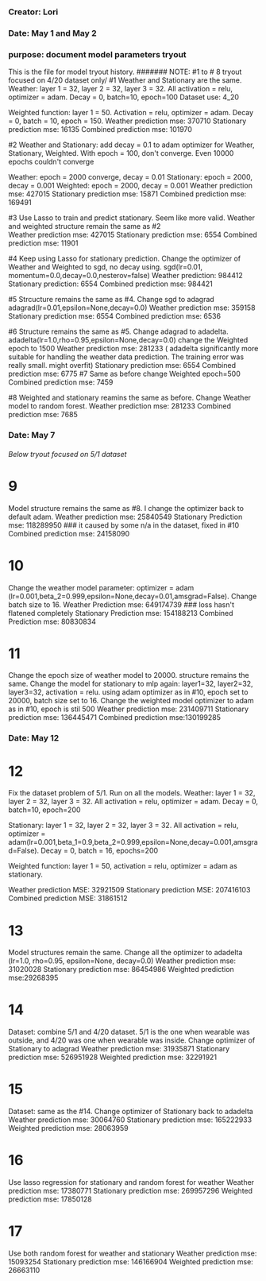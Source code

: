 ### Creator: Lori
### Date: May 1 and May 2
### purpose: document model parameters tryout
This is the file for model tryout history.
####### NOTE: #1 to # 8 tryout focused on 4/20 dataset only/
#1 
Weather and Stationary are the same. 
Weather: layer 1 = 32, layer 2 = 32, layer 3 = 32. All activation = relu, optimizer = adam. Decay = 0, batch=10, epoch=100
Dataset use: 4_20

Weighted function: layer 1 = 50. Activation = relu, optimizer = adam. Decay = 0, batch = 10, epoch = 150.
Weather prediction mse: 370710
Stationary prediction mse: 16135
Combined prediction mse: 101970

#2
Weather and Stationary: add decay = 0.1 to adam optimizer for Weather, Stationary, Weighted.
With epoch = 100, don't converge. Even 10000 epochs couldn't converge

Weather: epoch = 2000 converge, decay = 0.01
Stationary: epoch = 2000, decay = 0.001
Weighted: epoch = 2000, decay = 0.001
Weather prediction mse: 427015
Stationary prediction mse: 15871
Combined prediction mse: 169491 

#3
Use Lasso to train and predict stationary. Seem like more valid.
Weather and weighted structure remain the same as #2   
Weather prediction mse: 427015
Stationary prediction mse: 6554
Combined prediction mse: 11901

#4
Keep using Lasso for stationary prediction. Change the optimizer of Weather and Weighted to sgd, no decay using.
sgd(lr=0.01, momentum=0.0,decay=0.0,nesterov=false)
Weather prediction: 984412
Stationary prediction: 6554
Combined prediction mse: 984421

#5
Strcucture remains the same as #4. Change sgd to adagrad
adagrad(lr=0.01,epsilon=None,decay=0.0)
Weather prediction mse: 359158
Stationary prediction mse: 6554
Combined prediction mse: 6536

#6
Structure remains the same as #5. Change adagrad to adadelta. 
adadelta(lr=1.0,rho=0.95,epsilon=None,decay=0.0)
change the Weighted epoch to 1500
Weather prediction mse: 281233 ( adadelta significantly more suitable for handling the weather data prediction. The training error was really small. might overfit)
Stationary prediction mse: 6554
Combined prediction mse: 6775
#7
Same as before
change Weighted epoch=500
Combined prediction mse: 7459

#8 
Weighted and stationary reamins the same as before. 
Change Weather model to random forest.
Weather prediction mse: 281233
Combined prediction mse: 7685

### Date: May 7
###### Below tryout focused on 5/1 dataset
# 9
Model structure remains the same as #8. I change the optimizer back to default adam.
Weather prediction mse: 25840549
Stationary Prediction mse: 118289950 ### it caused by some n/a in the dataset, fixed in #10
Combined prediction mse: 24158090
# 10
Change the weather model parameter: optimizer = adam (lr=0.001,beta_2=0.999,epsilon=None,decay=0.01,amsgrad=False). Change batch size to 16.
Weather Prediction mse: 649174739 ### loss hasn't flatened completely
Stationary Prediction mse: 154188213
Combined Prediction mse: 80830834

# 11
Change the epoch size of weather model to 20000. structure remains the same.
Change the model for stationary to mlp again: layer1=32, layer2=32, layer3=32, activation = relu. using adam optimizer as in #10, epoch set to 20000, batch size set to 16.
Change the weighted model optimizer to adam as in #10, epoch is stil 500
Weather prediction mse: 231409711
Stationary prediction mse: 136445471
Combined prediction mse:130199285

### Date: May 12
# 12
Fix the dataset problem of 5/1. Run on all the models.
Weather: layer 1 = 32, layer 2 = 32, layer 3 = 32. All activation = relu, optimizer = adam. Decay = 0, batch=10, epoch=200

Stationary: layer 1 = 32, layer 2 = 32, layer 3 = 32. All activation = relu, optimizer = adam(lr=0.001,beta_1=0.9,beta_2=0.999,epsilon=None,decay=0.001,amsgrad=False). Decay = 0, batch = 16, epochs=200

Weighted function: layer 1 = 50, activation = relu, optimizer = adam as stationary.

Weather prediction MSE: 32921509
Stationary prediction MSE: 207416103
Combined prediction MSE: 31861512

# 13
Model structures remain the same. 
Change all the optimizer to adadelta (lr=1.0, rho=0.95, epsilon=None, decay=0.0)
Weather prediction mse: 31020028
Stationary prediction mse: 86454986
Weighted prediction mse:29268395

# 14 
Dataset: combine 5/1 and 4/20 dataset. 5/1 is the one when wearable was outside, and 4/20 was one when wearable was inside.
Change optimizer of Stationary to adagrad
Weather prediction mse: 31935871
Stationary prediction mse: 526951928
Weighted prediction mse: 32291921

# 15 
Dataset: same as the #14.
Change optimizer of Stationary back to adadelta
Weather prediction mse: 30064760
Stationary prediction mse: 165222933
Weighted prediction mse: 28063959

# 16
Use lasso regression for stationary and random forest for weather 
Weather prediction mse: 17380771
Stationary prediction mse: 269957296
Weighted prediction mse: 17850128

# 17 
Use both random forest for weather and stationary
Weather prediction mse: 15093254
Stationary prediction mse: 146166904
Weighted prediction mse: 26663110
